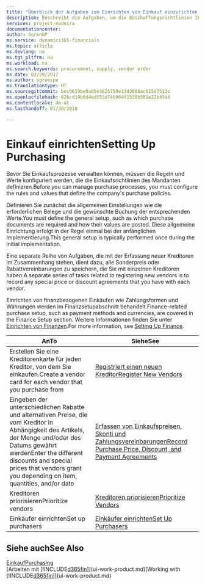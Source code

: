 ```yaml
---
title: "Überblick der Aufgaben zum Einrichten von Einkauf einzurichten | Microsoft Docs"
description: Beschreibt die Aufgaben, um die Beschaffungsrichtlinien Ihres Mandanten festzulegen und Ihre Einkaufsprozesse einzurichten.
services: project-madeira
documentationcenter: 
author: SorenGP
ms.service: dynamics365-financials
ms.topic: article
ms.devlang: na
ms.tgt_pltfrm: na
ms.workload: na
ms.search.keywords: procurement, supply, vendor order
ms.date: 03/29/2017
ms.author: sgroespe
ms.translationtype: HT
ms.sourcegitcommit: bec0619be0a65e3625759e13d2866ac615d7513c
ms.openlocfilehash: 626cd19b6d4ed553d740964f1530b581e22b45a6
ms.contentlocale: de-at
ms.lasthandoff: 01/30/2018

---
```

# <a name="setting-up-purchasing"></a><span data-ttu-id="0ac3d-103">Einkauf einrichten</span><span class="sxs-lookup"><span data-stu-id="0ac3d-103">Setting Up Purchasing</span></span>
<span data-ttu-id="0ac3d-104">Bevor Sie Einkaufsprozesse verwalten können, müssen die Regeln und Werte konfiguriert werden, die die Einkaufsrichtlinien des Mandanten definieren.</span><span class="sxs-lookup"><span data-stu-id="0ac3d-104">Before you can manage purchase processes, you must configure the rules and values that define the company's purchase policies.</span></span>

<span data-ttu-id="0ac3d-105">Definieren Sie zunächst die allgemeinen Einstellungen wie die erforderlichen Belege und die gewünschte Buchung der entsprechenden Werte.</span><span class="sxs-lookup"><span data-stu-id="0ac3d-105">You must define the general setup, such as which purchase documents are required and how their values are posted.</span></span> <span data-ttu-id="0ac3d-106">Diese allgemeine Einrichtung erfolgt in der Regel einmal bei der anfänglichen Implementierung.</span><span class="sxs-lookup"><span data-stu-id="0ac3d-106">This general setup is typically performed once during the initial implementation.</span></span>

<span data-ttu-id="0ac3d-107">Eine separate Reihe von Aufgaben, die mit der Erfassung neuer Kreditoren im Zusammenhang stehen, dient dazu, alle Sonderpreis oder Rabattvereinbarungen zu speichern, die Sie mit einzelnen Kreditoren haben.</span><span class="sxs-lookup"><span data-stu-id="0ac3d-107">A separate series of tasks related to registering new vendors is to record any special price or discount agreements that you have with each vendor.</span></span>

<span data-ttu-id="0ac3d-108">Einrichten von finanzbezogenen Einkäufen wie Zahlungsformen und Währungen werden im Finanzsetupabschnitt behandelt.</span><span class="sxs-lookup"><span data-stu-id="0ac3d-108">Finance-related purchase setup, such as payment methods and currencies, are covered in the Finance Setup section.</span></span> <span data-ttu-id="0ac3d-109">Weitere Informationen finden Sie unter [Einrichten von Finanzen](finance-setup-finance.md).</span><span class="sxs-lookup"><span data-stu-id="0ac3d-109">For more information, see [Setting Up Finance](finance-setup-finance.md).</span></span>

| <span data-ttu-id="0ac3d-110">An</span><span class="sxs-lookup"><span data-stu-id="0ac3d-110">To</span></span> | <span data-ttu-id="0ac3d-111">Siehe</span><span class="sxs-lookup"><span data-stu-id="0ac3d-111">See</span></span> |
| --- | --- |
| <span data-ttu-id="0ac3d-112">Erstellen Sie eine Kreditorenkarte für jeden Kreditor, von dem Sie einkaufen.</span><span class="sxs-lookup"><span data-stu-id="0ac3d-112">Create a vendor card for each vendor that you purchase from</span></span>|[<span data-ttu-id="0ac3d-113">Registriert einen neuen Kreditor</span><span class="sxs-lookup"><span data-stu-id="0ac3d-113">Register New Vendors</span></span>](purchasing-how-register-new-vendors.md) |
| <span data-ttu-id="0ac3d-114">Eingeben der unterschiedlichen Rabatte und alternativen Preise, die vom Kreditor in Abhängigkeit des Artikels, der Menge und/oder des Datums gewährt werden</span><span class="sxs-lookup"><span data-stu-id="0ac3d-114">Enter the different discounts and special prices that vendors grant you depending on item, quantities, and/or date</span></span> |[<span data-ttu-id="0ac3d-115">Erfassen von Einkaufspreisen, Skonti und Zahlungsvereinbarungen</span><span class="sxs-lookup"><span data-stu-id="0ac3d-115">Record Purchase Price, Discount, and Payment Agreements</span></span>](purchasing-how-record-purchase-price-discount-payment-agreements.md) |
| <span data-ttu-id="0ac3d-116">Kreditoren priorisieren</span><span class="sxs-lookup"><span data-stu-id="0ac3d-116">Prioritize vendors</span></span> |[<span data-ttu-id="0ac3d-117">Kreditoren priorisieren</span><span class="sxs-lookup"><span data-stu-id="0ac3d-117">Prioritize Vendors</span></span>](purchasing-how-prioritize-vendors.md) |
| <span data-ttu-id="0ac3d-118">Einkäufer einrichten</span><span class="sxs-lookup"><span data-stu-id="0ac3d-118">Set up purchasers</span></span> |[<span data-ttu-id="0ac3d-119">Einkäufer einrichten</span><span class="sxs-lookup"><span data-stu-id="0ac3d-119">Set Up Purchasers</span></span>](purchasing-how-setup-purchasers.md) |

## <a name="see-also"></a><span data-ttu-id="0ac3d-120">Siehe auch</span><span class="sxs-lookup"><span data-stu-id="0ac3d-120">See Also</span></span>
[<span data-ttu-id="0ac3d-121">Einkauf</span><span class="sxs-lookup"><span data-stu-id="0ac3d-121">Purchasing</span></span>](purchasing-manage-purchasing.md)  
<span data-ttu-id="0ac3d-122">[Arbeiten mit [!INCLUDE[d365fin](includes/d365fin_md.md)]](ui-work-product.md)</span><span class="sxs-lookup"><span data-stu-id="0ac3d-122">[Working with [!INCLUDE[d365fin](includes/d365fin_md.md)]](ui-work-product.md)</span></span>

